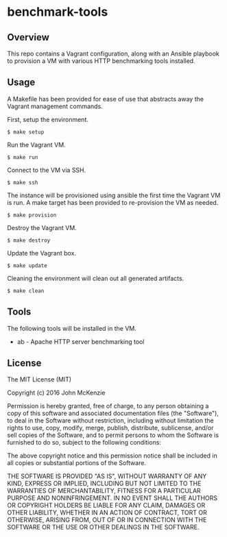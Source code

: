 # benchmark-tools

## Overview

This repo contains a Vagrant configuration, along with an Ansible playbook to
provision a VM with various HTTP benchmarking tools installed.

## Usage

A Makefile has been provided for ease of use that abstracts away the Vagrant
management commands.

First, setup the environment.

    $ make setup

Run the Vagrant VM.

    $ make run

Connect to the VM via SSH.

    $ make ssh

The instance will be provisioned using ansible the first time the Vagrant VM is
run. A make target has been provided to re-provision the VM as needed.

    $ make provision

Destroy the Vagrant VM.

    $ make destroy

Update the Vagrant box.

    $ make update

Cleaning the environment will clean out all generated artifacts.

    $ make clean

## Tools

The following tools will be installed in the VM.

* ab - Apache HTTP server benchmarking tool

## License

The MIT License (MIT)

Copyright (c) 2016 John McKenzie

Permission is hereby granted, free of charge, to any person obtaining a copy
of this software and associated documentation files (the "Software"), to deal
in the Software without restriction, including without limitation the rights
to use, copy, modify, merge, publish, distribute, sublicense, and/or sell
copies of the Software, and to permit persons to whom the Software is
furnished to do so, subject to the following conditions:

The above copyright notice and this permission notice shall be included in all
copies or substantial portions of the Software.

THE SOFTWARE IS PROVIDED "AS IS", WITHOUT WARRANTY OF ANY KIND, EXPRESS OR
IMPLIED, INCLUDING BUT NOT LIMITED TO THE WARRANTIES OF MERCHANTABILITY,
FITNESS FOR A PARTICULAR PURPOSE AND NONINFRINGEMENT. IN NO EVENT SHALL THE
AUTHORS OR COPYRIGHT HOLDERS BE LIABLE FOR ANY CLAIM, DAMAGES OR OTHER
LIABILITY, WHETHER IN AN ACTION OF CONTRACT, TORT OR OTHERWISE, ARISING FROM,
OUT OF OR IN CONNECTION WITH THE SOFTWARE OR THE USE OR OTHER DEALINGS IN THE
SOFTWARE.
